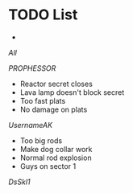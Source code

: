 #   TODO List
>
* 

_All_



_PROPHESSOR_
* Reactor secret closes
* Lava lamp doesn't block secret
* Too fast plats
* No damage on plats

_UsernameAK_
* Too big rods
* Make dog collar work
* Normal rod explosion
* Guys on sector 1

_DsSkl1_